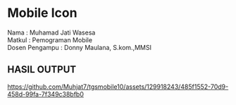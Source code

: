 # Mobile Icon
Nama : Muhamad Jati Wasesa <br>
Matkul : Pemograman Mobile <br>
Dosen Pengampu : Donny Maulana, S.kom.,MMSI <br>

## HASIL OUTPUT


https://github.com/Muhjat7/tgsmobile10/assets/129918243/485f1552-70d9-458d-99fa-7f349c38bfb0

